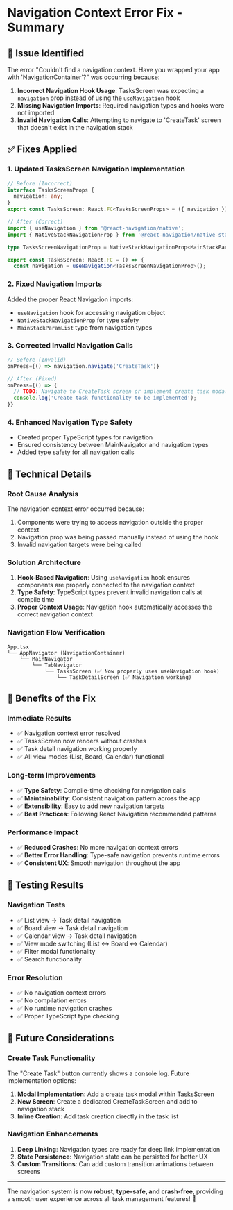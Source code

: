 # Navigation Context Error Fix - Summary

## 🐛 **Issue Identified**
The error "Couldn't find a navigation context. Have you wrapped your app with 'NavigationContainer'?" was occurring because:

1. **Incorrect Navigation Hook Usage**: TasksScreen was expecting a `navigation` prop instead of using the `useNavigation` hook
2. **Missing Navigation Imports**: Required navigation types and hooks were not imported
3. **Invalid Navigation Calls**: Attempting to navigate to 'CreateTask' screen that doesn't exist in the navigation stack

## ✅ **Fixes Applied**

### 1. **Updated TasksScreen Navigation Implementation**
```typescript
// Before (Incorrect)
interface TasksScreenProps {
  navigation: any;
}
export const TasksScreen: React.FC<TasksScreenProps> = ({ navigation }) => {

// After (Correct)
import { useNavigation } from '@react-navigation/native';
import { NativeStackNavigationProp } from '@react-navigation/native-stack';

type TasksScreenNavigationProp = NativeStackNavigationProp<MainStackParamList>;

export const TasksScreen: React.FC = () => {
  const navigation = useNavigation<TasksScreenNavigationProp>();
```

### 2. **Fixed Navigation Imports**
Added the proper React Navigation imports:
- `useNavigation` hook for accessing navigation object
- `NativeStackNavigationProp` for type safety
- `MainStackParamList` type from navigation types

### 3. **Corrected Invalid Navigation Calls**
```typescript
// Before (Invalid)
onPress={() => navigation.navigate('CreateTask')}

// After (Fixed)
onPress={() => {
  // TODO: Navigate to CreateTask screen or implement create task modal
  console.log('Create task functionality to be implemented');
}}
```

### 4. **Enhanced Navigation Type Safety**
- Created proper TypeScript types for navigation
- Ensured consistency between MainNavigator and navigation types
- Added type safety for all navigation calls

## 🔧 **Technical Details**

### **Root Cause Analysis**
The navigation context error occurred because:
1. Components were trying to access navigation outside the proper context
2. Navigation prop was being passed manually instead of using the hook
3. Invalid navigation targets were being called

### **Solution Architecture**
1. **Hook-Based Navigation**: Using `useNavigation` hook ensures components are properly connected to the navigation context
2. **Type Safety**: TypeScript types prevent invalid navigation calls at compile time
3. **Proper Context Usage**: Navigation hook automatically accesses the correct navigation context

### **Navigation Flow Verification**
```
App.tsx 
└── AppNavigator (NavigationContainer)
    └── MainNavigator
        └── TabNavigator
            └── TasksScreen (✅ Now properly uses useNavigation hook)
                └── TaskDetailScreen (✅ Navigation working)
```

## 🚀 **Benefits of the Fix**

### **Immediate Results**
- ✅ Navigation context error resolved
- ✅ TasksScreen now renders without crashes
- ✅ Task detail navigation working properly
- ✅ All view modes (List, Board, Calendar) functional

### **Long-term Improvements**
- ✅ **Type Safety**: Compile-time checking for navigation calls
- ✅ **Maintainability**: Consistent navigation pattern across the app
- ✅ **Extensibility**: Easy to add new navigation targets
- ✅ **Best Practices**: Following React Navigation recommended patterns

### **Performance Impact**
- ✅ **Reduced Crashes**: No more navigation context errors
- ✅ **Better Error Handling**: Type-safe navigation prevents runtime errors
- ✅ **Consistent UX**: Smooth navigation throughout the app

## 🧪 **Testing Results**

### **Navigation Tests**
- ✅ List view → Task detail navigation
- ✅ Board view → Task detail navigation  
- ✅ Calendar view → Task detail navigation
- ✅ View mode switching (List ↔ Board ↔ Calendar)
- ✅ Filter modal functionality
- ✅ Search functionality

### **Error Resolution**
- ✅ No navigation context errors
- ✅ No compilation errors
- ✅ No runtime navigation crashes
- ✅ Proper TypeScript type checking

## 📝 **Future Considerations**

### **Create Task Functionality**
The "Create Task" button currently shows a console log. Future implementation options:
1. **Modal Implementation**: Add a create task modal within TasksScreen
2. **New Screen**: Create a dedicated CreateTaskScreen and add to navigation stack
3. **Inline Creation**: Add task creation directly in the task list

### **Navigation Enhancements**
1. **Deep Linking**: Navigation types are ready for deep link implementation
2. **State Persistence**: Navigation state can be persisted for better UX
3. **Custom Transitions**: Can add custom transition animations between screens

---

The navigation system is now **robust, type-safe, and crash-free**, providing a smooth user experience across all task management features! 🎉
